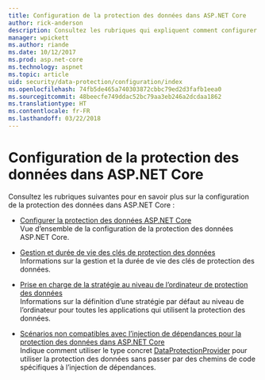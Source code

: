 ```yaml
---
title: Configuration de la protection des données dans ASP.NET Core
author: rick-anderson
description: Consultez les rubriques qui expliquent comment configurer la protection des données dans ASP.NET Core.
manager: wpickett
ms.author: riande
ms.date: 10/12/2017
ms.prod: asp.net-core
ms.technology: aspnet
ms.topic: article
uid: security/data-protection/configuration/index
ms.openlocfilehash: 74fb5de465a740303872cbbc79ed2d3fafb1eea0
ms.sourcegitcommit: 48beecfe749ddac52bc79aa3eb246a2dcdaa1862
ms.translationtype: HT
ms.contentlocale: fr-FR
ms.lasthandoff: 03/22/2018
---
```

# <a name="data-protection-configuration-in-aspnet-core"></a>Configuration de la protection des données dans ASP.NET Core

Consultez les rubriques suivantes pour en savoir plus sur la configuration de la protection des données dans ASP.NET Core :

* [Configurer la protection des données ASP.NET Core](xref:security/data-protection/configuration/overview)  
  Vue d’ensemble de la configuration de la protection des données ASP.NET Core.

* [Gestion et durée de vie des clés de protection des données](xref:security/data-protection/configuration/default-settings)  
  Informations sur la gestion et la durée de vie des clés de protection des données.

* [Prise en charge de la stratégie au niveau de l’ordinateur de protection des données](xref:security/data-protection/configuration/machine-wide-policy)  
  Informations sur la définition d’une stratégie par défaut au niveau de l’ordinateur pour toutes les applications qui utilisent la protection des données.

* [Scénarios non compatibles avec l’injection de dépendances pour la protection des données dans ASP.NET Core](xref:security/data-protection/configuration/non-di-scenarios)  
  Indique comment utiliser le type concret [DataProtectionProvider](/dotnet/api/Microsoft.AspNetCore.DataProtection.DataProtectionProvider) pour utiliser la protection des données sans passer par des chemins de code spécifiques à l’injection de dépendances.
